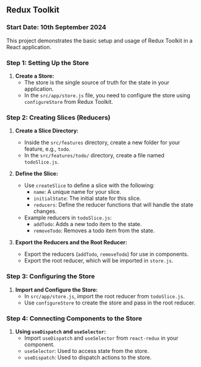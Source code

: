 ## Redux Toolkit

### Start Date: 10th September 2024

This project demonstrates the basic setup and usage of Redux Toolkit in a React application.

### **Step 1: Setting Up the Store**

1. **Create a Store:**
   - The store is the single source of truth for the state in your application.
   - In the `src/app/store.js` file, you need to configure the store using `configureStore` from Redux Toolkit.

### **Step 2: Creating Slices (Reducers)**

1. **Create a Slice Directory:**
   - Inside the `src/features` directory, create a new folder for your feature, e.g., `todo`.
   - In the `src/features/todo/` directory, create a file named `todoSlice.js`.

2. **Define the Slice:**
   - Use `createSlice` to define a slice with the following:
     - `name`: A unique name for your slice.
     - `initialState`: The initial state for this slice.
     - `reducers`: Define the reducer functions that will handle the state changes.
   - Example reducers in `todoSlice.js`:
     - `addTodo`: Adds a new todo item to the state.
     - `removeTodo`: Removes a todo item from the state.

3. **Export the Reducers and the Root Reducer:**
   - Export the reducers (`addTodo`, `removeTodo`) for use in components.
   - Export the root reducer, which will be imported in `store.js`.

### **Step 3: Configuring the Store**

1. **Import and Configure the Store:**
   - In `src/app/store.js`, import the root reducer from `todoSlice.js`.
   - Use `configureStore` to create the store and pass in the root reducer.

### **Step 4: Connecting Components to the Store**

1. **Using `useDispatch` and `useSelector`:**
   - Import `useDispatch` and `useSelector` from `react-redux` in your component.
   - `useSelector`: Used to access state from the store.
   - `useDispatch`: Used to dispatch actions to the store.